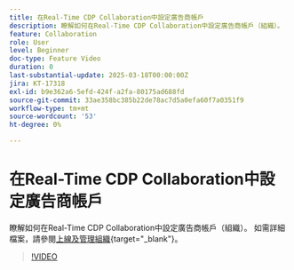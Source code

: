 ```yaml
---
title: 在Real-Time CDP Collaboration中設定廣告商帳戶
description: 瞭解如何在Real-Time CDP Collaboration中設定廣告商帳戶（組織）。
feature: Collaboration
role: User
level: Beginner
doc-type: Feature Video
duration: 0
last-substantial-update: 2025-03-18T00:00:00Z
jira: KT-17318
exl-id: b9e362a6-5efd-424f-a2fa-80175ad688fd
source-git-commit: 33ae358bc385b22de78ac7d5a0efa60f7a0351f9
workflow-type: tm+mt
source-wordcount: '53'
ht-degree: 0%

---
```


# 在Real-Time CDP Collaboration中設定廣告商帳戶

瞭解如何在Real-Time CDP Collaboration中設定廣告商帳戶（組織）。 如需詳細檔案，請參閱[上線及管理組織](https://experienceleague.adobe.com/zh-hant/docs/real-time-cdp-collaboration/using/setup/onboard-organization){target="_blank"}。

>[!VIDEO](https://video.tv.adobe.com/v/3452264/?learn=on&enablevpops)
